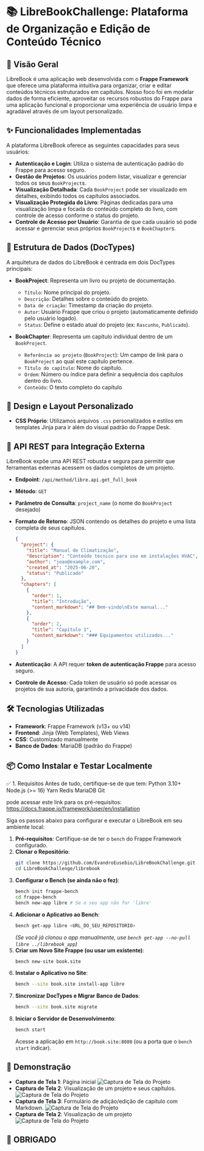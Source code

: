 # 📚 LibreBookChallenge: Plataforma de Organização e Edição de Conteúdo Técnico

## 🚀 Visão Geral

LibreBook é uma aplicação web desenvolvida com o **Frappe Framework** que oferece uma plataforma intuitiva para organizar, criar e editar conteúdos técnicos estruturados em capítulos. Nosso foco foi em modelar dados de forma eficiente, aproveitar os recursos robustos do Frappe para uma aplicação funcional e proporcionar uma experiência de usuário limpa e agradável através de um layout personalizado.

## ✨ Funcionalidades Implementadas

A plataforma LibreBook oferece as seguintes capacidades para seus usuários:

* **Autenticação e Login**: Utiliza o sistema de autenticação padrão do Frappe para acesso seguro.
* **Gestão de Projetos**: Os usuários podem listar, visualizar e gerenciar todos os seus `BookProject`s.
* **Visualização Detalhada**: Cada `BookProject` pode ser visualizado em detalhes, exibindo todos os capítulos associados.
* **Visualização Protegida do Livro**: Páginas dedicadas para uma visualização limpa e focada do conteúdo completo do livro, com controle de acesso conforme o status do projeto.
* **Controle de Acesso por Usuário**: Garantia de que cada usuário só pode acessar e gerenciar seus próprios `BookProject`s e `BookChapter`s.

## 📁 Estrutura de Dados (DocTypes)

A arquitetura de dados do LibreBook é centrada em dois DocTypes principais:

* **BookProject**: Representa um livro ou projeto de documentação.
    * `Título`: Nome principal do projeto.
    * `Descrição`: Detalhes sobre o conteúdo do projeto.
    * `Data de criação`: Timestamp da criação do projeto.
    * `Autor`: Usuário Frappe que criou o projeto (automaticamente definido pelo usuário logado).
    * `Status`: Define o estado atual do projeto (ex: `Rascunho`, `Publicado`).

* **BookChapter**: Representa um capítulo individual dentro de um `BookProject`.
    * `Referência ao projeto` (`BookProject`): Um campo de link para o `BookProject` ao qual este capítulo pertence.
    * `Título do capítulo`: Nome do capítulo.
    * `Ordem`: Número ou índice para definir a sequência dos capítulos dentro do livro.
    * `Conteúdo`: O texto completo do capítulo

## 🎨 Design e Layout Personalizado

* **CSS Próprio**: Utilizamos arquivos `.css` personalizados e estilos em templates Jinja para ir além do visual padrão do Frappe Desk.

## 🔗 API REST para Integração Externa

LibreBook expõe uma API REST robusta e segura para permitir que ferramentas externas acessem os dados completos de um projeto.

* **Endpoint**: `/api/method/libre.api.get_full_book`
* **Método**: `GET`
* **Parâmetro de Consulta**: `project_name` (o nome do `BookProject` desejado)
* **Formato de Retorno**: JSON contendo os detalhes do projeto e uma lista completa de seus capítulos.

    ```json
    {
      "project": {
        "title": "Manual de Climatização",
        "description": "Conteúdo técnico para uso em instalações HVAC",
        "author": "joao@example.com",
        "created_at": "2025-06-20",
        "status": "Publicado"
      },
      "chapters": [
        {
          "order": 1,
          "title": "Introdução",
          "content_markdown": "## Bem-vindo\nEste manual..."
        },
        {
          "order": 2,
          "title": "Capítulo 1",
          "content_markdown": "### Equipamentos utilizados..."
        }
      ]
    }
    ```

* **Autenticação**: A API requer **token de autenticação Frappe** para acesso seguro.
* **Controle de Acesso**: Cada token de usuário só pode acessar os projetos de sua autoria, garantindo a privacidade dos dados.

## 🛠️ Tecnologias Utilizadas

* **Framework**: Frappe Framework (v13+ ou v14)
* **Frontend**: Jinja (Web Templates), Web Views
* **CSS**: Customizado manualmente
* **Banco de Dados**: MariaDB (padrão do Frappe)

## 📦 Como Instalar e Testar Localmente

✅ 1. Requisitos
Antes de tudo, certifique-se de que tem:
Python 3.10+
Node.js (>= 16)
Yarn
Redis
MariaDB
Git

pode acessar este link para os pré-requisitos: https://docs.frappe.io/framework/user/en/installation 

Siga os passos abaixo para configurar e executar o LibreBook em seu ambiente local:

1.  **Pré-requisitos**: Certifique-se de ter o `bench` do Frappe Framework configurado.
2.  **Clonar o Repositório**:
    ```bash
    git clone https://github.com/EvandroEusebio/LibreBookChallenge.git 
    cd LibreBookChallenge/librebook
    ```
3.  **Configurar o Bench (se ainda não o fez)**:
    ```bash
    bench init frappe-bench
    cd frappe-bench
    bench new-app libre # Se o seu app não for 'libre'
    ```
4.  **Adicionar o Aplicativo ao Bench**:
    ```bash
    bench get-app libre <URL_DO_SEU_REPOSITORIO>
    ```
    *(Se você já clonou o app manualmente, use `bench get-app --no-pull libre ../librebook_app`)*
5.  **Criar um Novo Site Frappe (ou usar um existente)**:
    ```bash
    bench new-site book.site
    ```
6.  **Instalar o Aplicativo no Site**:
    ```bash
    bench --site book.site install-app libre
    ```
7.  **Sincronizar DocTypes e Migrar Banco de Dados**:
    ```bash
    bench --site book.site migrate
    ```
8.  **Iniciar o Servidor de Desenvolvimento**:
    ```bash
    bench start
    ```
    Acesse a aplicação em `http://book.site:8080` (ou a porta que o `bench start` indicar).

## 📸 Demonstração

* **Captura de Tela 1**: Página inicial
![Captura de Tela do Projeto](screens/screencapture-book-site-8080-2025-06-25-02_17_45.png)
* **Captura de Tela 2**: Visualização de um projeto e seus capítulos.
![Captura de Tela do Projeto](screens/screencapture-book-site-8080-chapter-2025-06-25-02_19_14.png)
* **Captura de Tela 3**: Formulário de adição/edição de capítulo com Markdown.
![Captura de Tela do Projeto](screens/screencapture-book-site-8080-addbook-2025-06-25-02_19_46.png)
* **Captura de Tela 2**: Visualização de um projeto
![Captura de Tela do Projeto](screens/screencapture-book-site-8080-mybooks-2025-06-25-02_18_18.png)

## 🤝 OBRIGADO